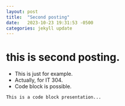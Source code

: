 ```yaml
---
layout: post
title:  "Second posting"
date:   2023-10-23 19:31:53 -0500
categories: jekyll update
---
```



# this is second posting.

* This is just for example.
* Actually, for IT 304.
* Code block is possible.

```
This is a code block presentation...
```